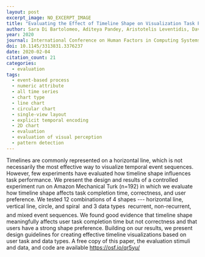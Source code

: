 ```yaml
---
layout: post
excerpt_image: NO_EXCERPT_IMAGE
title: "Evaluating the Effect of Timeline Shape on Visualization Task Performance"
author: Sara Di Bartolomeo, Aditeya Pandey, Aristotelis Leventidis, David Saffo, Uzma Haque Syeda, Elín Carstensdóttir, M. S. El-Nasr, M. Borkin & Cody Dunne
year: 2020
journal: International Conference on Human Factors in Computing Systems
doi: 10.1145/3313831.3376237
date: 2020-02-04
citation_count: 21
categories:
  - evaluation
tags:
  - event-based process
  - numeric attribute
  - all time series
  - chart type
  - line chart
  - circular chart
  - single-view layout
  - explicit temporal encoding
  - 2D chart
  - evaluation
  - evaluation of visual perception
  - pattern detection
---
```

Timelines are commonly represented on a horizontal line, which is not necessarily the most effective way to visualize temporal event sequences. However, few experiments have evaluated how timeline shape influences task performance. We present the design and results of a controlled experiment run on Amazon Mechanical Turk (n=192) in which we evaluate how timeline shape affects task completion time, correctness, and user preference. We tested 12 combinations of 4 shapes --- horizontal line, vertical line, circle, and spiral  and 3 data types  recurrent, non-recurrent, and mixed event sequences. We found good evidence that timeline shape meaningfully affects user task completion time but not correctness and that users have a strong shape preference. Building on our results, we present design guidelines for creating effective timeline visualizations based on user task and data types. A free copy of this paper, the evaluation stimuli and data, and code are available https://osf.io/qr5yu/
